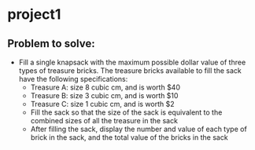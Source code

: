 # project1
## Problem to solve:
- Fill a single knapsack with the maximum possible dollar value of three
types of treasure bricks. The treasure bricks available to fill the sack
have the following specifications:
   - Treasure A: size 8 cubic cm, and is worth $40
   - Treasure B: size 3 cubic cm, and is worth $10
   - Treasure C: size 1 cubic cm, and is worth $2
   - Fill the sack so that the size of the sack is equivalent to the combined
sizes of all the treasure in the sack
   - After filling the sack, display the number and value of each type of
brick in the sack, and the total value of the bricks in the sack
